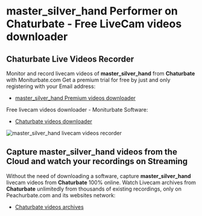 # master_silver_hand Performer on Chaturbate - Free LiveCam videos downloader

## Chaturbate Live Videos Recorder

Monitor and record livecam videos of **master_silver_hand** from **Chaturbate** with Moniturbate.com
Get a premium trial for free by just and only registering with your Email address:
* [master_silver_hand Premium videos downloader](https://moniturbate.com/request-demo-licence-key.html)

Free livecam videos downloader - Moniturbate Software:
* [Chaturbate videos downloader](https://moniturbate.com/moniturbate-download-software.html)

![master_silver_hand livecam videos recorder](https://peachurnet.com/templates/moniturbate-software.png)


## Capture master_silver_hand videos from the Cloud and watch your recordings on Streaming

Without the need of downloading a software, capture **master_silver_hand** livecam videos from **Chaturbate** 100% online.
Watch Livecam archives from **Chaturbate** unlimitedly from thousands of existing recordings, only on Peachurbate.com and its websites network:
* [Chaturbate videos archives](https://peachurnet.com/)
